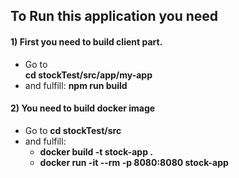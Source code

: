 ## To Run this application you need

#### 1) First you need to build client part.

- Go to  
  **cd stockTest/src/app/my-app**
- and fulfill:
  **npm run build**

#### 2) You need to build docker image

- Go to
  **cd stockTest/src**
- and fulfill:
  * **docker build -t stock-app .**
  * **docker run -it --rm -p 8080:8080 stock-app**
